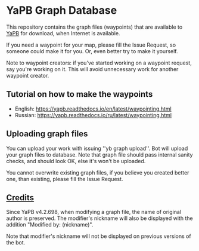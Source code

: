 # YaPB Graph Database

This repository contains the graph files (waypoints) that are available to [YaPB](https://github.com/yapb/yapb) for download, when Internet is available.

If you need a waypoint for your map, please fill the Issue Request, so someone could make it for you. Or, even better try to make it yourself.

Note to waypoint creators: if you've started working on a waypoint request, say you're working on it. This will avoid unnecessary work for another waypoint creator.

## Tutorial on how to make the waypoints
* English: https://yapb.readthedocs.io/en/latest/waypointing.html
* Russian: https://yapb.readthedocs.io/ru/latest/waypointing.html

## Uploading graph files
You can upload your work with issuing ''yb graph upload''. Bot will upload your graph files to database. Note that graph file should pass internal sanity checks, and should look OK, else it's won't be uploaded.

You cannot overwrite existing graph files, if you believe you created better one, than existing, please fill the Issue Request.

## [Credits](CREDITS.md)
Since YaPB v4.2.698, when modifying a graph file, the name of original author is preserved. The modifier's nickname will also be displayed with the addition "Modified by: (nickname)".

Note that modifier's nickname will not be displayed on previous versions of the bot.
